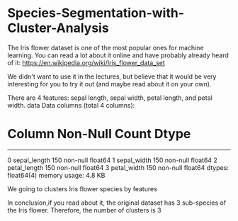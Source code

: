 # Species-Segmentation-with-Cluster-Analysis
The Iris flower dataset is one of the most popular ones for machine learning. You can read a lot about it online and have probably already heard of it: https://en.wikipedia.org/wiki/Iris_flower_data_set

We didn't want to use it in the lectures, but believe that it would be very interesting for you to try it out (and maybe read about it on your own).

There are 4 features: sepal length, sepal width, petal length, and petal width.
data
Data columns (total 4 columns):
 #   Column        Non-Null Count  Dtype  
---  ------        --------------  -----  
 0   sepal_length  150 non-null    float64
 1   sepal_width   150 non-null    float64
 2   petal_length  150 non-null    float64
 3   petal_width   150 non-null    float64
dtypes: float64(4)
memory usage: 4.8 KB


We going to clusters Iris flower species by features

In conclusion,if you read about it, the original dataset has 3 sub-species of the Iris flower. Therefore, the number of clusters is 3
